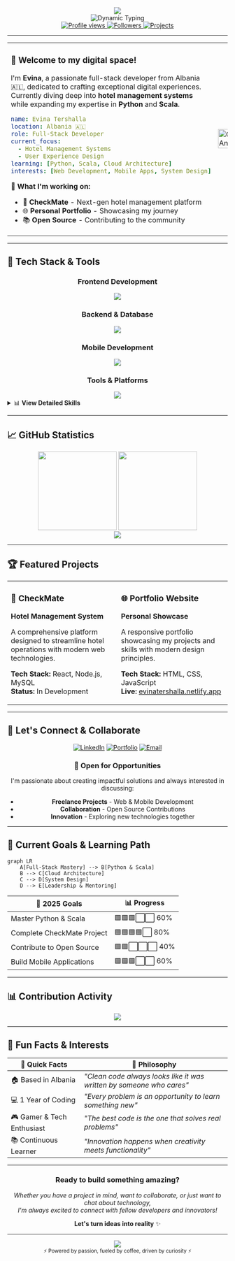 <div align="center">
  <img src="https://capsule-render.vercel.app/api?type=waving&color=gradient&customColorList=6,11,20&height=200&section=header&text=Evina%20Tershalla&fontSize=50&fontColor=fff&animation=fadeIn&fontAlignY=38"/>
</div>

<div align="center">
  <img src="https://readme-typing-svg.herokuapp.com?font=JetBrains+Mono&size=28&duration=3000&pause=1000&color=58A6FF&background=0D1117&center=true&vCenter=true&width=800&lines=Full-Stack+Developer+%7C+Problem+Solver;Building+Digital+Experiences+That+Matter;Passionate+About+Clean+Code+%26+Innovation;Let's+Create+Something+Amazing+Together!" alt="Dynamic Typing" />
</div>

<div align="center">
  <a href="https://github.com/evinaa21">
    <img src="https://komarev.com/ghpvc/?username=evinaa21&label=Profile%20Views&color=0e75b6&style=flat" alt="Profile views" />
  </a>
  <a href="https://github.com/evinaa21?tab=followers">
    <img src="https://img.shields.io/github/followers/evinaa21?label=Followers&style=flat&color=0e75b6" alt="Followers" />
  </a>
  <a href="https://github.com/evinaa21?tab=repositories">
    <img src="https://img.shields.io/badge/Projects-10+-blue?style=flat" alt="Projects" />
  </a>
</div>

---

<table>
<tr>
<td width="50%">

### 👋 Welcome to my digital space!

I'm **Evina**, a passionate full-stack developer from Albania 🇦🇱, dedicated to crafting exceptional digital experiences. Currently diving deep into **hotel management systems** while expanding my expertise in **Python** and **Scala**.

```yaml
name: Evina Tershalla
location: Albania 🇦🇱
role: Full-Stack Developer
current_focus: 
  - Hotel Management Systems
  - User Experience Design
learning: [Python, Scala, Cloud Architecture]
interests: [Web Development, Mobile Apps, System Design]
```

**🎯 What I'm working on:**
- 🏨 **CheckMate** - Next-gen hotel management platform
- 🌐 **Personal Portfolio** - Showcasing my journey
- 📚 **Open Source** - Contributing to the community

</td>
<td width="50%">

<img src="https://user-images.githubusercontent.com/74038190/229223263-cf2e4b07-2615-4f87-9c38-e37600f8381a.gif" width="100%" alt="Coding Animation"/>

</td>
</tr>
</table>

---

## 🚀 Tech Stack & Tools

<div align="center">

### Frontend Development
<img src="https://skillicons.dev/icons?i=html,css,js,react,vue,angular" />

### Backend & Database
<img src="https://skillicons.dev/icons?i=nodejs,php,mysql,firebase" />

### Mobile Development
<img src="https://skillicons.dev/icons?i=flutter,dart,androidstudio" />

### Tools & Platforms
<img src="https://skillicons.dev/icons?i=git,figma,linux,vscode" />

</div>

<details>
<summary>📊 <strong>View Detailed Skills</strong></summary>

<br>

| Category | Technologies |
|----------|-------------|
| **Frontend** | HTML5, CSS3, JavaScript (ES6+), React, Vue.js, Angular |
| **Backend** | Node.js, PHP, RESTful APIs |
| **Database** | MySQL, Firebase |
| **Mobile** | Flutter, Dart, Android Development |
| **DevOps** | Git, Linux, Version Control |
| **Design** | Figma, UI/UX Principles |
| **Learning** | Python, Scala, Cloud Technologies |

</details>

---

## 📈 GitHub Statistics

<div align="center">
  <img height="180em" src="https://github-readme-stats.vercel.app/api?username=evinaa21&show_icons=true&theme=github_dark&include_all_commits=true&count_private=true&border_color=58A6FF"/>
  <img height="180em" src="https://github-readme-stats.vercel.app/api/top-langs/?username=evinaa21&layout=compact&theme=github_dark&border_color=58A6FF"/>
</div>

<div align="center">
  <img src="https://github-readme-streak-stats.herokuapp.com/?user=evinaa21&theme=github-dark-blue&border=58A6FF" />
</div>

---

## 🏆 Featured Projects

<div align="center">
<table>
<tr>
<td width="50%">

### 🏨 CheckMate
**Hotel Management System**

A comprehensive platform designed to streamline hotel operations with modern web technologies.

**Tech Stack:** React, Node.js, MySQL  
**Status:** In Development  

</td>
<td width="50%">

### 🌐 Portfolio Website
**Personal Showcase**

A responsive portfolio showcasing my projects and skills with modern design principles.

**Tech Stack:** HTML, CSS, JavaScript  
**Live:** [evinatershalla.netlify.app](https://evinatershalla.netlify.app/)

</td>
</tr>
</table>
</div>

---

## 🌟 Let's Connect & Collaborate

<div align="center">

[![LinkedIn](https://img.shields.io/badge/LinkedIn-0077B5?style=for-the-badge&logo=linkedin&logoColor=white)](https://www.linkedin.com/in/evina-tershalla/)
[![Portfolio](https://img.shields.io/badge/Portfolio-FF5722?style=for-the-badge&logo=google-chrome&logoColor=white)](https://evinatershalla.netlify.app/)
[![Email](https://img.shields.io/badge/Email-D14836?style=for-the-badge&logo=gmail&logoColor=white)](mailto:evina.tershalla.se@gmail.com)

</div>

<div align="center">

### 💼 Open for Opportunities

I'm passionate about creating impactful solutions and always interested in discussing:
- **Freelance Projects** - Web & Mobile Development
- **Collaboration** - Open Source Contributions
- **Innovation** - Exploring new technologies together

</div>

---

## 🎯 Current Goals & Learning Path

```mermaid
graph LR
    A[Full-Stack Mastery] --> B[Python & Scala]
    B --> C[Cloud Architecture]
    C --> D[System Design]
    D --> E[Leadership & Mentoring]
```

<div align="center">

| 🎯 2025 Goals | 📊 Progress |
|---------------|-------------|
| Master Python & Scala | 🟩🟩🟩⬜⬜ 60% |
| Complete CheckMate Project | 🟩🟩🟩🟩⬜ 80% |
| Contribute to Open Source | 🟩🟩⬜⬜⬜ 40% |
| Build Mobile Applications | 🟩🟩🟩⬜⬜ 60% |

</div>

---

## 📊 Contribution Activity

<div align="center">
  <img src="https://github-readme-activity-graph.vercel.app/graph?username=evinaa21&theme=github-compact&bg_color=0d1117&color=58a6ff&line=58a6ff&point=ffffff&area=true&hide_border=true" />
</div>

---

## 🎨 Fun Facts & Interests

<div align="center">

| 🎯 Quick Facts | 💭 Philosophy |
|---------------|---------------|
| 🏠 Based in Albania | *"Clean code always looks like it was written by someone who cares"* |
| 💻 1 Year of Coding | *"Every problem is an opportunity to learn something new"* |
| 🎮 Gamer & Tech Enthusiast | *"The best code is the one that solves real problems"* |
| 📚 Continuous Learner | *"Innovation happens when creativity meets functionality"* |

</div>

---

<div align="center">

###  Ready to build something amazing?

*Whether you have a project in mind, want to collaborate, or just want to chat about technology,*  
*I'm always excited to connect with fellow developers and innovators!*

**Let's turn ideas into reality** ✨

</div>

---

<div align="center">
  <img src="https://capsule-render.vercel.app/api?type=waving&color=gradient&customColorList=6,11,20&height=100&section=footer"/>
</div>

<div align="center">
  <sub>⚡ Powered by passion, fueled by coffee, driven by curiosity ⚡</sub>
</div>
